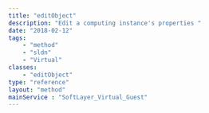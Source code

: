 ```yaml
---
title: "editObject"
description: "Edit a computing instance's properties "
date: "2018-02-12"
tags:
    - "method"
    - "sldn"
    - "Virtual"
classes:
    - "editObject"
type: "reference"
layout: "method"
mainService : "SoftLayer_Virtual_Guest"
---
```

